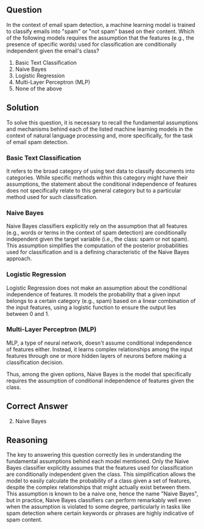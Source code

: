 ## Question
In the context of email spam detection, a machine learning model is trained to classify emails into "spam" or "not spam" based on their content. Which of the following models requires the assumption that the features (e.g., the presence of specific words) used for classification are conditionally independent given the email's class?

1. Basic Text Classification
2. Naive Bayes
3. Logistic Regression
4. Multi-Layer Perceptron (MLP)
5. None of the above

## Solution

To solve this question, it is necessary to recall the fundamental assumptions and mechanisms behind each of the listed machine learning models in the context of natural language processing and, more specifically, for the task of email spam detection.

### Basic Text Classification
It refers to the broad category of using text data to classify documents into categories. While specific methods within this category might have their assumptions, the statement about the conditional independence of features does not specifically relate to this general category but to a particular method used for such classification.

### Naive Bayes
Naive Bayes classifiers explicitly rely on the assumption that all features (e.g., words or terms in the context of spam detection) are conditionally independent given the target variable (i.e., the class: spam or not spam). This assumption simplifies the computation of the posterior probabilities used for classification and is a defining characteristic of the Naive Bayes approach.

### Logistic Regression
Logistic Regression does not make an assumption about the conditional independence of features. It models the probability that a given input belongs to a certain category (e.g., spam) based on a linear combination of the input features, using a logistic function to ensure the output lies between 0 and 1.

### Multi-Layer Perceptron (MLP)
MLP, a type of neural network, doesn't assume conditional independence of features either. Instead, it learns complex relationships among the input features through one or more hidden layers of neurons before making a classification decision.

Thus, among the given options, Naive Bayes is the model that specifically requires the assumption of conditional independence of features given the class.

## Correct Answer

2. Naive Bayes

## Reasoning

The key to answering this question correctly lies in understanding the fundamental assumptions behind each model mentioned. Only the Naive Bayes classifier explicitly assumes that the features used for classification are conditionally independent given the class. This simplification allows the model to easily calculate the probability of a class given a set of features, despite the complex relationships that might actually exist between them. This assumption is known to be a naive one, hence the name "Naive Bayes", but in practice, Naive Bayes classifiers can perform remarkably well even when the assumption is violated to some degree, particularly in tasks like spam detection where certain keywords or phrases are highly indicative of spam content.
